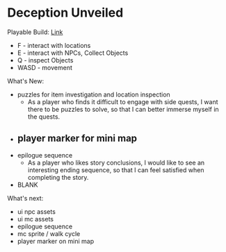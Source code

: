 # Deception Unveiled
 
Playable Build: [Link](https://dahmanp.github.io/Deception-Unveiled/)
- F - interact with  locations
- E - interact with NPCs, Collect Objects
- Q - inspect Objects
- WASD - movement

What's New:
- puzzles for item investigation and location inspection
	- As a player who finds it difficult to engage with side quests,
	  I want there to be puzzles to solve, so that I can better immerse
	  myself in the quests.
- player marker for mini map
	- 
- epilogue sequence
	- As a player who likes story conclusions, I would like to see an
	  interesting ending sequence, so that I can feel satisfied when
	  completing the story.
- BLANK

What's next:
- ui npc assets
- ui mc assets
- epilogue sequence
- mc sprite / walk cycle
- player marker on mini map
